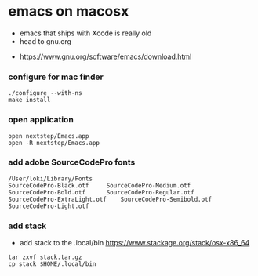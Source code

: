 # emacs on macosx

* emacs that ships with Xcode is really old
* head to gnu.org
- https://www.gnu.org/software/emacs/download.html

### configure for mac finder
```
./configure --with-ns
make install
```

### open application
```
open nextstep/Emacs.app
open -R nextstep/Emacs.app
```

### add adobe SourceCodePro fonts
```
/User/loki/Library/Fonts
SourceCodePro-Black.otf		SourceCodePro-Medium.otf
SourceCodePro-Bold.otf		SourceCodePro-Regular.otf
SourceCodePro-ExtraLight.otf	SourceCodePro-Semibold.otf
SourceCodePro-Light.otf
```

### add stack

* add stack to the .local/bin
https://www.stackage.org/stack/osx-x86_64

```
tar zxvf stack.tar.gz
cp stack $HOME/.local/bin
```


